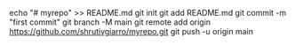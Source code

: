 echo "# myrepo" >> README.md
  git init
  git add README.md
  git commit -m "first commit"
  git branch -M main
  git remote add origin https://github.com/shrutivgiarro/myrepo.git
  git push -u origin main
